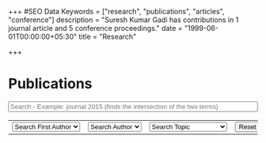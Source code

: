 +++
#SEO Data
Keywords = ["research", "publications", "articles", "conference"]
description = "Suresh Kumar Gadi has contributions in 1 journal article and 5 conference proceedings."
date = "1999-06-01T00:00:00+05:30"
title = "Research"

+++
<h1 class="header">Publications</h1>

<div>
<div class="container-fluid">
	<div class="searchbar">
		<input style="width: 100%;"type="text" class="Authrozed bibtex_search form-control SKGSearchItem" id="searchbar" placeholder="Search - Example: journal 2015 (finds the intersection of the two terms)"/>
		<br/><br/>
	<table style="margin: auto;"><tr>
	<td>
		<select id="authorselectfirst" class="btn bibtex_search bibtex_author ResearchSearchItem" extra="first" search="author">
			<option value="">Search First Author</option>
		</select>
	</td><td>
		<select id="authorselect" class="btn bibtex_search bibtex_author ResearchSearchItem" search="author">
			<option value="">Search Author</option>
		</select>
	</td><td>
		<select id="topicselect" class="btn bibtex_search ResearchSearchItem" >
			<option value="">Search Topic</option>
			<!-- Add topic values here -->
			<option value="force|torque|acceleration">Mechanical</option>
			<option value="electric|electrical|electronic|electronic|capacitor|solar|power|energy|voltage|current">Electrical & electronics</option>
			<option value="control|PID|stability|analysis">Control</option>
		</select>
	</td><td>
		<button type="button" class="btn btn-default ResearchSearchItem" onclick="reset()">Reset</button>
	</td>
	</tr></table>
	</div>
</div>
<br/>

<div class="bibtex_structure">
  <div class="group year" extra="ASC number">
  	  <!--a href="#top" style="display: inline"><em>(Top of the page)</em></a-->
  	  <div style="padding-bottom:10px;"></div>
  	  <div class="sort journal" extra="DESC string">
      	<div class="templates"></div>
      </div>
  </div>
</div>

<div id="bibtex_display">
		<div class="if bibtex_template" style="display: none;">
			<ul><li>
				<a class="SKGListItem" href="#PutHTMLHere" rel="modal:open"><span class="SKGListItem bibtexVar" id="bib+BIBTEXKEY+" extra="BIBTEXKEY" onclick="DisplayItem('BIBD+BIBTEXKEY+')">
					<span class="if title"><span class="title"></span>.</span>
					<span class="if author"><em><span class="author"></span></em>.</span>
					<span class="if edition">Edition: <span class="edition"></span>.</span>
					<span class="if year"><span class="year"></span>.</span>
				</span></a>
				<div style="display: none;" class="bibtexVar" id="BIBD+BIBTEXKEY+" extra="BIBTEXKEY">
			
					<div class="if title" ><h1 style=" font-weight: normal; text-align: center; margin: 0px;"><span class="title"></span></h1></div>
					<br/>
					<div class="if author"><h4 style=" font-weight: normal; text-align: center;  margin: 0px;"><span class="author"></span></h4></div>
					<div class="if organization"><h4 style=" font-weight: normal; text-align: center; margin: 0px;"><em><span class="organization"></span></em></h4></div>
					<div class="if booktitle"><h4 style=" font-weight: normal; text-align: center; margin: 0px;"><em><span class="booktitle"></span></em></h4></div>
					<br/>
					<div class="if abstract"><span style=" font-weight: bold; text-align: center; margin: 0px;">Abstract:&ndash; </span><span class="abstract" style=" font-weight: normal; text-align: justify;"></span></div>
					<br/>
					<b>More information:</b>
					<table class="ContentTable">
						<TR class="if address"><TD>Address</TD><TD><span class="address"></span></TD></TR>
						<TR class="if annote"><TD>Annote</TD><TD><span class="annote"></span></TD></TR>
						<TR class="if chapter"><TD>Chapter</TD><TD><span class="chapter"></span></TD></TR>
						<TR class="if crossref"><TD>Crossref</TD><TD><span class="crossref"></span></TD></TR>
						<TR class="if doi"><TD>DOI</TD><TD><span style="cursor: pointer;" class="doi" onclick="OpenDOI(this);"></span></TD></TR>
						<TR class="if edition"><TD>Edition</TD><TD><span class="edition"></span></TD></TR>
						<TR class="if editor"><TD>Editor</TD><TD><span class="editor"></span></TD></TR>
						<TR class="if howpublished"><TD>How published</TD><TD><span class="howpublished"></span></TD></TR>
						<TR class="if institution"><TD>Institution</TD><TD><span class="institution"></span></TD></TR>
						<TR class="if isbn"><TD>ISBN</TD><TD><span class="isbn"></span></TD></TR>
						<TR class="if journal"><TD>Journal</TD><TD><span class="journal"></span></TD></TR>
						<TR class="if key"><TD>Key</TD><TD><span class="key"></span></TD></TR>
						<TR class="if month"><TD>Month</TD><TD><span class="month"></span></TD></TR>
						<TR class="if note"><TD>Note</TD><TD><span class="note"></span></TD></TR>
						<TR class="if number"><TD>Number</TD><TD><span class="number"></span></TD></TR>
						<TR class="if pages"><TD>Pages</TD><TD><span class="pages"></span></TD></TR>
						<TR class="if publisher"><TD>Publisher</TD><TD><span class="publisher"></span></TD></TR>
						<TR class="if school"><TD>School</TD><TD><span class="school"></span></TD></TR>
						<TR class="if series"><TD>Series</TD><TD><span class="series"></span></TD></TR>
						<TR class="if type"><TD>Type</TD><TD><span class="type"></span></TD></TR>
						<TR class="if url"><TD>URL</TD><TD><span style="cursor: pointer;" class="url" onclick="OpenURL(this);"></span></TD></TR>
						<TR class="if volume"><TD>Volume</TD><TD><span class="volume"></span></TD></TR>
						<TR class="if year"><TD>Year</TD><TD><span class="year"></span></TD></TR>
					</table>
					<br/>
					<div style="position: relative;">
					<pre class = "BibTeXRawCodeBlock" onclick="SelectTheText(this)" ondblclick="CopyTheText(this);"><span class="bibtexraw noread"></span></pre>
					<a class="Icon" style="display: float;position: absolute; bottom: 0px; right: 5px; font-size: 40px; cursor: pointer;" onclick="CopyThePrevText(this)">&#x2398;</a>
					</div>
				</div>
			</li></ul>
		</div>
</div>
<div class="modal" id="PutHTMLHere" style= "width: 100%; display: none;" >Select an entry to view the complete details here.</div>
</div>